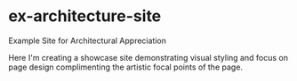 # ex-architecture-site
Example Site for Architectural Appreciation


Here I'm creating a showcase site demonstrating visual styling and focus on page design complimenting the artistic focal points of the page.